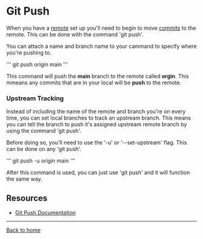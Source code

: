 # Git Push

When you have a [remote](./REMOTE.md) set up you'll need to begin to move [commits](./COMMIT.md) to the remote. This can be done with the command 'git push'.

You can attach a name and branch name to your cammand to specify where you're pushing to. 

'''
git push origin main
'''

This command will push the **main** branch to the remote called **orgin**. This mmeans any commits that are in your local will be **push** to the remote. 

### Upstream Tracking 

Instead of including the name of the remote and branch you're on every time, you can set local branches to track an upstream branch. This means you can tell the branch to push it's assigned upstream remote branch by using the command 'git push'. 

Before doing so, you'll need to use the '-u' or '--set-upstream' flag. This can be done on any 'git push'.

'''
git push -u origin main
'''

After this command is used, you can just use 'git push' and it will function the same way.

## Resources 

- [Git Push Documentation](https://git-scm.com/docs/git-push)

---

[Back to home](../README.md)